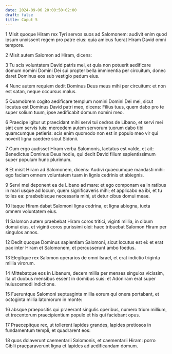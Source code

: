 ```yaml
---
date: 2024-09-06 20:00:50+02:00
draft: false
title: Caput 5
---
```





1 Misit quoque Hiram rex Tyri servos suos ad Salomonem: audivit enim quod ipsum unxissent regem pro patre eius: quia amicus fuerat Hiram David omni tempore.

2 Misit autem Salomon ad Hiram, dicens:

3 Tu scis voluntatem David patris mei, et quia non potuerit aedificare domum nomini Domini Dei sui propter bella imminentia per circuitum, donec daret Dominus eos sub vestigio pedum eius.

4 Nunc autem requiem dedit Dominus Deus meus mihi per circuitum: et non est satan, neque occursus malus.

5 Quamobrem cogito aedificare templum nomini Domini Dei mei, sicut locutus est Dominus David patri meo, dicens: Filius tuus, quem dabo pro te super solium tuum, ipse aedificabit domum nomini meo.

6 Praecipe igitur ut praecidant mihi servi tui cedros de Libano, et servi mei sint cum servis tuis: mercedem autem servorum tuorum dabo tibi quamcumque petieris: scis enim quomodo non est in populo meo vir qui noverit ligna caedere sicut Sidonii.

7 Cum ergo audisset Hiram verba Salomonis, laetatus est valde, et ait: Benedictus Dominus Deus hodie, qui dedit David filium sapientissimum super populum hunc plurimum.

8 Et misit Hiram ad Salomonem, dicens: Audivi quaecumque mandasti mihi: ego faciam omnem voluntatem tuam in lignis cedrinis et abiegnis.

9 Servi mei deponent ea de Libano ad mare: et ego componam ea in ratibus in mari usque ad locum, quem significaveris mihi; et applicabo ea ibi, et tu tolles ea: praebebisque necessaria mihi, ut detur cibus domui meae.

10 Itaque Hiram dabat Salomoni ligna cedrina, et ligna abiegna, iuxta omnem voluntatem eius.

11 Salomon autem praebebat Hiram coros tritici, viginti millia, in cibum domui eius, et viginti coros purissimi olei: haec tribuebat Salomon Hiram per singulos annos.

12 Dedit quoque Dominus sapientiam Salomoni, sicut locutus est ei: et erat pax inter Hiram et Salomonem, et percusserunt ambo foedus.

13 Elegitque rex Salomon operarios de omni Israel, et erat indictio triginta millia virorum.

14 Mittebatque eos in Libanum, decem millia per menses singulos vicissim, ita ut duobus mensibus essent in domibus suis: et Adoniram erat super huiuscemodi indictione.

15 Fueruntque Salomoni septuaginta millia eorum qui onera portabant, et octoginta millia latomorum in monte:

16 absque praepositis qui praeerant singulis operibus, numero trium millium, et trecentorum praecipientium populo et his qui faciebant opus.

17 Praecepitque rex, ut tollerent lapides grandes, lapides pretiosos in fundamentum templi, et quadrarent eos:

18 quos dolaverunt caementarii Salomonis, et caementarii Hiram: porro Giblii praeparaverunt ligna et lapides ad aedificandam domum.

